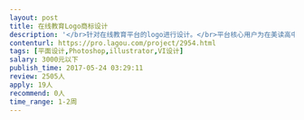 ```yaml
---                
layout: post       
title: 在线教育Logo商标设计           
description: '</br>针对在线教育平台的logo进行设计。</br>平台核心用户为在美读高中的中国留学生</br>已有产品名称</br>请申请的设计师多展示一些以往的相关作品，我们会根据设计风格进行选择</br>'     
contenturl: https://pro.lagou.com/project/2954.html      
tags: [平面设计,Photoshop,illustrator,VI设计]            
salary: 3000元以下          
publish_time: 2017-05-24 03:29:11         
review: 2505人                   
apply: 19人                   
recommend: 0人                   
time_range: 1-2周              
---                 
```

